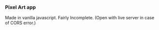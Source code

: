 ### Pixel Art app 
Made in vanilla javascript.
Fairly Incomplete.
(Open with live server in case of CORS error.)
